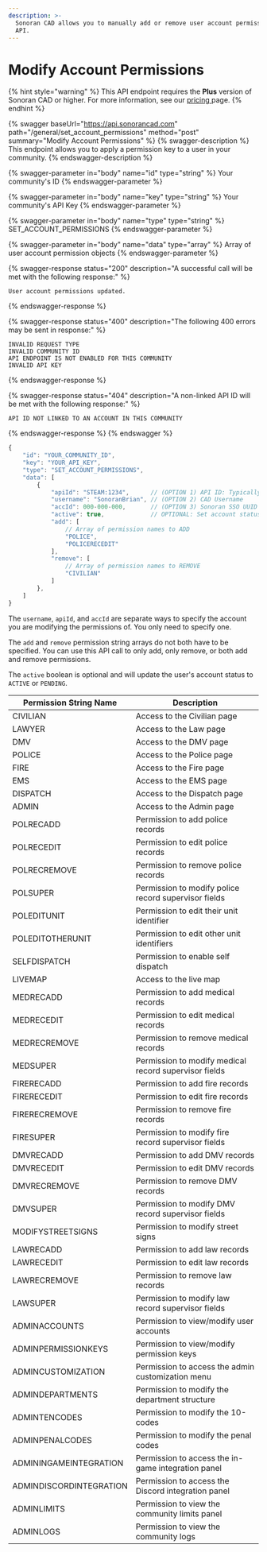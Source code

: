 ```yaml
---
description: >-
  Sonoran CAD allows you to manually add or remove user account permissions via
  API.
---
```


# Modify Account Permissions

{% hint style="warning" %}
This API endpoint requires the **Plus** version of Sonoran CAD or higher. For more information, see our [pricing ](../../../../pricing/faq/)page.
{% endhint %}

{% swagger baseUrl="https://api.sonorancad.com" path="/general/set_account_permissions" method="post" summary="Modify Account Permissions" %}
{% swagger-description %}
This endpoint allows you to apply a permission key to a user in your community.
{% endswagger-description %}

{% swagger-parameter in="body" name="id" type="string" %}
Your community's ID
{% endswagger-parameter %}

{% swagger-parameter in="body" name="key" type="string" %}
Your community's API Key
{% endswagger-parameter %}

{% swagger-parameter in="body" name="type" type="string" %}
SET_ACCOUNT_PERMISSIONS
{% endswagger-parameter %}

{% swagger-parameter in="body" name="data" type="array" %}
Array of user account permission objects
{% endswagger-parameter %}

{% swagger-response status="200" description="A successful call will be met with the following response:" %}
```
User account permissions updated.
```
{% endswagger-response %}

{% swagger-response status="400" description="The following 400 errors may be sent in response:" %}
```http
INVALID REQUEST TYPE
INVALID COMMUNITY ID
API ENDPOINT IS NOT ENABLED FOR THIS COMMUNITY
INVALID API KEY
```
{% endswagger-response %}

{% swagger-response status="404" description="A non-linked API ID will be met with the following response:" %}
```
API ID NOT LINKED TO AN ACCOUNT IN THIS COMMUNITY
```
{% endswagger-response %}
{% endswagger %}

```javascript
{
    "id": "YOUR_COMMUNITY_ID",
    "key": "YOUR_API_KEY",
    "type": "SET_ACCOUNT_PERMISSIONS",
    "data": [
        {
            "apiId": "STEAM:1234",      // (OPTION 1) API ID: Typically, this is their STEAM ID
            "username": "SonoranBrian", // (OPTION 2) CAD Username
            "accId": 000-000-000,       // (OPTION 3) Sonoran SSO UUID
            "active": true,             // OPTIONAL: Set account status to ACTIVE (true) or PENDING (false)
            "add": [
                // Array of permission names to ADD
                "POLICE",
                "POLICERECEDIT"
            ],
            "remove": [
                // Array of permission names to REMOVE
                "CIVILIAN"
            ]
        },
    ]
}
```

The `username`, `apiId`, and `accId` are separate ways to specify the account you are modifying the permissions of. You only need to specify one.

The `add` and `remove` permission string arrays do not both have to be specified. You can use this API call to only add, only remove, or both add and remove permissions.

The `active` boolean is optional and will update the user's account status to `ACTIVE` or `PENDING`.

| Permission String Name  | Description                                           |
| ----------------------- | ----------------------------------------------------- |
| CIVILIAN                | Access to the Civilian page                           |
| LAWYER                  | Access to the Law page                                |
| DMV                     | Access to the DMV page                                |
| POLICE                  | Access to the Police page                             |
| FIRE                    | Access to the Fire page                               |
| EMS                     | Access to the EMS page                                |
| DISPATCH                | Access to the Dispatch page                           |
| ADMIN                   | Access to the Admin page                              |
| POLRECADD               | Permission to add police records                      |
| POLRECEDIT              | Permission to edit police records                     |
| POLRECREMOVE            | Permission to remove police records                   |
| POLSUPER                | Permission to modify police record supervisor fields  |
| POLEDITUNIT             | Permission to edit their unit identifier              |
| POLEDITOTHERUNIT        | Permission to edit other unit identifiers             |
| SELFDISPATCH            | Permission to enable self dispatch                    |
| LIVEMAP                 | Access to the live map                                |
| MEDRECADD               | Permission to add medical records                     |
| MEDRECEDIT              | Permission to edit medical records                    |
| MEDRECREMOVE            | Permission to remove medical records                  |
| MEDSUPER                | Permission to modify medical record supervisor fields |
| FIRERECADD              | Permission to add fire records                        |
| FIRERECEDIT             | Permission to edit fire records                       |
| FIRERECREMOVE           | Permission to remove fire records                     |
| FIRESUPER               | Permission to modify fire record supervisor fields    |
| DMVRECADD               | Permission to add DMV records                         |
| DMVRECEDIT              | Permission to edit DMV records                        |
| DMVRECREMOVE            | Permission to remove DMV records                      |
| DMVSUPER                | Permission to modify DMV record supervisor fields     |
| MODIFYSTREETSIGNS       | Permission to modify street signs                     |
| LAWRECADD               | Permission to add law records                         |
| LAWRECEDIT              | Permission to edit law records                        |
| LAWRECREMOVE            | Permission to remove law records                      |
| LAWSUPER                | Permission to modify law record supervisor fields     |
| ADMINACCOUNTS           | Permission to view/modify user accounts               |
| ADMINPERMISSIONKEYS     | Permission to view/modify permission keys             |
| ADMINCUSTOMIZATION      | Permission to access the admin customization menu     |
| ADMINDEPARTMENTS        | Permission to modify the department structure         |
| ADMINTENCODES           | Permission to modify the 10-codes                     |
| ADMINPENALCODES         | Permission to modify the penal codes                  |
| ADMININGAMEINTEGRATION  | Permission to access the in-game integration panel    |
| ADMINDISCORDINTEGRATION | Permission to access the Discord integration panel    |
| ADMINLIMITS             | Permission to view the community limits panel         |
| ADMINLOGS               | Permission to view the community logs                 |

